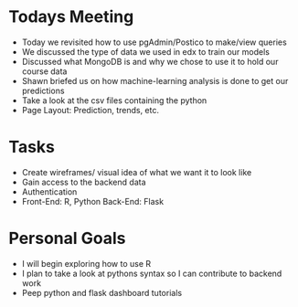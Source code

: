 # Todays Meeting
  - Today we revisited how to use pgAdmin/Postico to make/view queries 
  - We discussed the type of data we used in edx to train our models 
  - Discussed what MongoDB is and why we chose to use it to hold our course data 
  - Shawn briefed us on how machine-learning analysis is done to get our predictions
  - Take a look at the csv files containing the python 
  - Page Layout: Prediction, trends, etc. 

# Tasks
  - Create wireframes/ visual idea of what we want it to look like 
  - Gain access to the backend data 
  - Authentication 
  - Front-End: R, Python Back-End: Flask

# Personal Goals 
  - I will begin exploring how to use R 
  - I plan to take a look at pythons syntax so I can contribute to backend work
  - Peep python and flask dashboard tutorials
